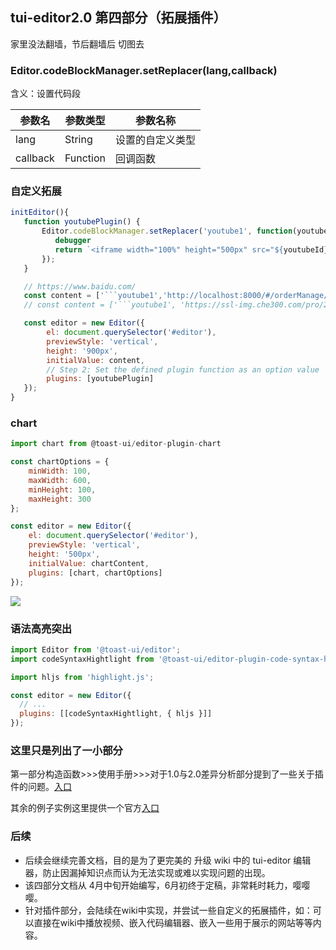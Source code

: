 ## tui-editor2.0 第四部分（拓展插件）
家里没法翻墙，节后翻墙后 切图去

### Editor.codeBlockManager.setReplacer(lang,callback)
含义：设置代码段

| 参数名 | 参数类型 | 参数名称 |
| --- | --- | --- | 
| lang | String | 设置的自定义类型
| callback | Function | 回调函数

### 自定义拓展
```javascript
initEditor(){
   function youtubePlugin() {
       Editor.codeBlockManager.setReplacer('youtube1', function(youtubeId) {
          debugger
          return `<iframe width="100%" height="500px" src="${youtubeId}"></iframe>`
       });
   }

   // https://www.baidu.com/
   const content = ['```youtube1','http://localhost:8000/#/orderManage/checkOrderList/checkStep/1', '```'].join('\n');
   // const content = ['```youtube1', 'https://ssl-img.che300.com/pro/202004/2310/1Ovu8m5h3mKqHEbiR2.mp4', '```'].join('\n');

   const editor = new Editor({
        el: document.querySelector('#editor'),
        previewStyle: 'vertical',
        height: '900px',
        initialValue: content,
        // Step 2: Set the defined plugin function as an option value
        plugins: [youtubePlugin]
   });
}
```

### chart

```javascript
import chart from @toast-ui/editor-plugin-chart

const chartOptions = {
    minWidth: 100,
    maxWidth: 600,
    minHeight: 100,
    maxHeight: 300
};

const editor = new Editor({
    el: document.querySelector('#editor'),
    previewStyle: 'vertical',
    height: '500px',
    initialValue: chartContent,
    plugins: [chart, chartOptions]
});
```
![](https://fe.che300.com/easymock/upload/2020/05/07/1981df0359811ef8ebd8b0bed48d3106.png)

### 语法高亮突出
```javascript
import Editor from '@toast-ui/editor';
import codeSyntaxHightlight from '@toast-ui/editor-plugin-code-syntax-highlight';

import hljs from 'highlight.js';

const editor = new Editor({
  // ...
  plugins: [[codeSyntaxHightlight, { hljs }]]
});
```


### 这里只是列出了一小部分

第一部分构造函数>>>使用手册>>>对于1.0与2.0差异分析部分提到了一些关于插件的问题。[入口](https://fe.che300.com/easymock/wikiCatalog/5eb2179c327f8a0a2a075c75)

其余的例子实例这里提供一个官方[入口](https://nhn.github.io/tui.editor/latest/tutorial-example15-editor-with-all-plugins)


### 后续

* 后续会继续完善文档，目的是为了更完美的 升级 wiki 中的 tui-editor 编辑器，防止因漏掉知识点而认为无法实现或难以实现问题的出现。
* 该四部分文档从 4月中旬开始编写，6月初终于定稿，非常耗时耗力，嘤嘤嘤。
* 针对插件部分，会陆续在wiki中实现，并尝试一些自定义的拓展插件，如：可以直接在wiki中播放视频、嵌入代码编辑器、嵌入一些用于展示的网站等等内容。